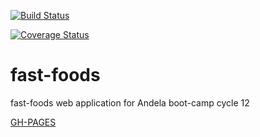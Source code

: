 [![Build Status](https://travis-ci.org/kyakusahmed/fast-foods.svg?branch=APIendpoints)](https://travis-ci.org/kyakusahmed/fast-foods)

[![Coverage Status](https://coveralls.io/repos/github/kyakusahmed/fast-foods/badge.svg?branch=master)](https://coveralls.io/github/kyakusahmed/fast-foods?branch=master)


# fast-foods

fast-foods web application for Andela boot-camp cycle 12 

[GH-PAGES](https://kyakusahmed.github.io/fast-foods/UI/)

